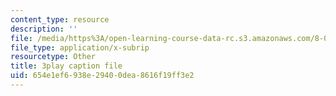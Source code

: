 ```yaml
---
content_type: resource
description: ''
file: /media/https%3A/open-learning-course-data-rc.s3.amazonaws.com/8-03sc-physics-iii-vibrations-and-waves-fall-2016/654e1ef6938e29400dea8616f19ff3e2_mqhO9GT8hD4.srt
file_type: application/x-subrip
resourcetype: Other
title: 3play caption file
uid: 654e1ef6-938e-2940-0dea-8616f19ff3e2
---
```

